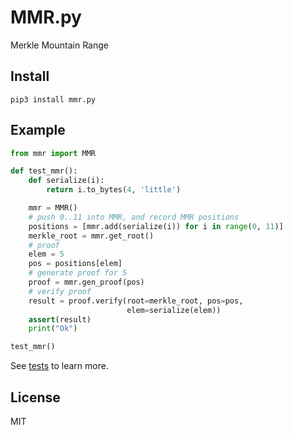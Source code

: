 # MMR.py

Merkle Mountain Range

## Install

`pip3 install mmr.py`

## Example

``` python 
from mmr import MMR

def test_mmr():
    def serialize(i):
        return i.to_bytes(4, 'little')

    mmr = MMR()
    # push 0..11 into MMR, and record MMR positions
    positions = [mmr.add(serialize(i)) for i in range(0, 11)]
    merkle_root = mmr.get_root()
    # proof
    elem = 5
    pos = positions[elem]
    # generate proof for 5
    proof = mmr.gen_proof(pos)
    # verify proof
    result = proof.verify(root=merkle_root, pos=pos,
                          elem=serialize(elem))
    assert(result)
    print("Ok")

test_mmr()
```

See [tests](tests) to learn more.

## License

MIT

